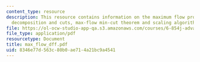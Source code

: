 ```yaml
---
content_type: resource
description: This resource contains information on the maximum flow problem, flow
  decomposition and cuts, max-flow min-cut theorem and scaling algorithm.
file: https://ol-ocw-studio-app-qa.s3.amazonaws.com/courses/6-854j-advanced-algorithms-fall-2005/8346e77d563c80b0ae714a21bc9a4541_max_flow_dff.pdf
file_type: application/pdf
resourcetype: Document
title: max_flow_dff.pdf
uid: 8346e77d-563c-80b0-ae71-4a21bc9a4541
---
```

